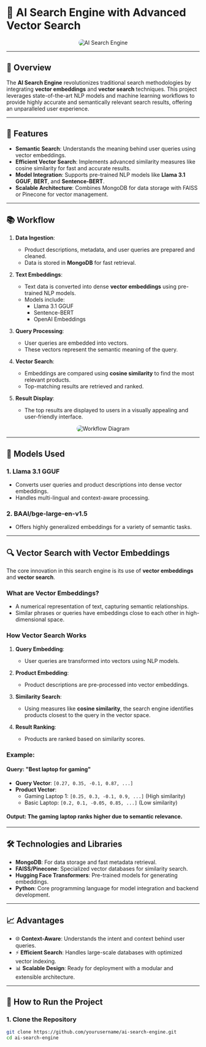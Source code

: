 # 🌟 AI Search Engine with Advanced Vector Search

<p align="center">
  <img src="https://via.placeholder.com/800x400.png" alt="AI Search Engine" style="border-radius: 10px;"/>
</p>

---

## 🚀 **Overview**

The **AI Search Engine** revolutionizes traditional search methodologies by integrating **vector embeddings** and **vector search** techniques. This project leverages state-of-the-art NLP models and machine learning workflows to provide highly accurate and semantically relevant search results, offering an unparalleled user experience.

---

## 🔧 **Features**

- **Semantic Search**: Understands the meaning behind user queries using vector embeddings.
- **Efficient Vector Search**: Implements advanced similarity measures like cosine similarity for fast and accurate results.
- **Model Integration**: Supports pre-trained NLP models like **Llama 3.1 GGUF**, **BERT**, and **Sentence-BERT**.
- **Scalable Architecture**: Combines MongoDB for data storage with FAISS or Pinecone for vector management.

---

## 📚 **Workflow**

1. **Data Ingestion**:
    - Product descriptions, metadata, and user queries are prepared and cleaned.
    - Data is stored in **MongoDB** for fast retrieval.

2. **Text Embeddings**:
    - Text data is converted into dense **vector embeddings** using pre-trained NLP models.
    - Models include:
      - Llama 3.1 GGUF
      - Sentence-BERT
      - OpenAI Embeddings

3. **Query Processing**:
    - User queries are embedded into vectors.
    - These vectors represent the semantic meaning of the query.

4. **Vector Search**:
    - Embeddings are compared using **cosine similarity** to find the most relevant products.
    - Top-matching results are retrieved and ranked.

5. **Result Display**:
    - The top results are displayed to users in a visually appealing and user-friendly interface.

<p align="center">
  <img src="https://via.placeholder.com/600x300.png" alt="Workflow Diagram" style="border-radius: 10px;"/>
</p>

---

## 🧠 **Models Used**

### **1. Llama 3.1 GGUF**
- Converts user queries and product descriptions into dense vector embeddings.
- Handles multi-lingual and context-aware processing.

### **2. BAAI/bge-large-en-v1.5**
- Offers highly generalized embeddings for a variety of semantic tasks.

---

## 🔍 **Vector Search with Vector Embeddings**

The core innovation in this search engine is its use of **vector embeddings** and **vector search**.

### **What are Vector Embeddings?**
- A numerical representation of text, capturing semantic relationships.
- Similar phrases or queries have embeddings close to each other in high-dimensional space.

### **How Vector Search Works**

1. **Query Embedding**:
   - User queries are transformed into vectors using NLP models.

2. **Product Embedding**:
   - Product descriptions are pre-processed into vector embeddings.

3. **Similarity Search**:
   - Using measures like **cosine similarity**, the search engine identifies products closest to the query in the vector space.

4. **Result Ranking**:
   - Products are ranked based on similarity scores.

### **Example**:

#### Query: "Best laptop for gaming"
- **Query Vector**: `[0.27, 0.35, -0.1, 0.87, ...]`
- **Product Vector**:
  - Gaming Laptop 1: `[0.25, 0.3, -0.1, 0.9, ...]` (High similarity)
  - Basic Laptop: `[0.2, 0.1, -0.05, 0.85, ...]` (Low similarity)

#### Output: The gaming laptop ranks higher due to semantic relevance.

---

## 🛠 **Technologies and Libraries**

- **MongoDB**: For data storage and fast metadata retrieval.
- **FAISS/Pinecone**: Specialized vector databases for similarity search.
- **Hugging Face Transformers**: Pre-trained models for generating embeddings.
- **Python**: Core programming language for model integration and backend development.

---

## 📈 **Advantages**

- 🌐 **Context-Aware**: Understands the intent and context behind user queries.
- ⚡ **Efficient Search**: Handles large-scale databases with optimized vector indexing.
- 📊 **Scalable Design**: Ready for deployment with a modular and extensible architecture.

---

## 🎯 **How to Run the Project**

### **1. Clone the Repository**
```bash
git clone https://github.com/yourusername/ai-search-engine.git
cd ai-search-engine
